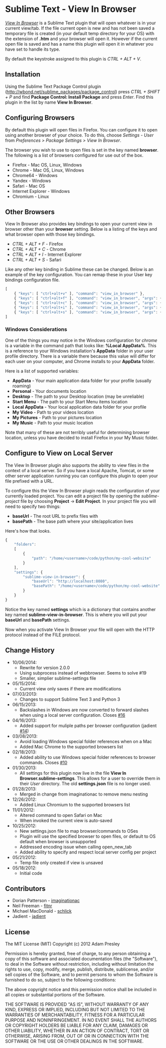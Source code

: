 # Sublime Text - View In Browser

*<a href="http://adampresley.github.io/sublime-view-in-browser/">View In Browser</a>* is a Sublime Text plugin that will open whatever is in your
current view/tab. If the file current open is new and has not been saved a temporary file is created (in your default temp directory for your OS) with the extension of **.htm** and your browser will open it. However if the current open file is saved and has a name this plugin will open it in whatever you have set to handle its type.

By default the keystroke assigned to this plugin is *CTRL + ALT + V*.

## Installation
Using the Sublime Text Package Control plugin (http://wbond.net/sublime_packages/package_control) press *CTRL + SHIFT + P* and find **Package Control: Install Package** and press *Enter*. Find this plugin in the list by name **View In Browser**.

## Configuring Browsers
By default this plugin will open files in Firefox. You can configure it to open
using another browser of your choice. To do this, choose *Settings - User* from *Preferences > Package Settings > View In Browser*.

The browser you wish to use to open files is set in the key named **browser**. The following is a list of browsers configured for use out of the box.

* Firefox - Mac OS, Linux, Windows
* Chrome - Mac OS, Linux, Windows
* Chrome64 - Windows
* Yandex - Windows
* Safari - Mac OS
* Internet Explorer - Windows
* Chromium - Linux

## Other Browsers
View In Browser also provides key bindings to open your current view in browser other than your **browser** setting. Below is a listing of the keys and what browser open with those key bindings.

* *CTRL + ALT + F* - Firefox
* *CTRL + ALT + C* - Chrome
* *CTRL + ALT + I* - Internet Explorer
* *CTRL + ALT + S* - Safari

Like any other key binding in Sublime these can be changed. Below is an example of the key configuration. You can remap these in your User key bindings configuration file.

```javascript
[
    { "keys": [ "ctrl+alt+v" ], "command": "view_in_browser" },
    { "keys": [ "ctrl+alt+f" ], "command": "view_in_browser", "args": { "browser": "firefox" } },
    { "keys": [ "ctrl+alt+c" ], "command": "view_in_browser", "args": { "browser": "chrome" } },
    { "keys": [ "ctrl+alt+i" ], "command": "view_in_browser", "args": { "browser": "iexplore" } },
    { "keys": [ "ctrl+alt+s" ], "command": "view_in_browser", "args": { "browser": "safari" } }
]
```

### Windows Considerations
One of the things you may notice in the Windows configuration for *chrome* is a variable in the command path that looks like: **%Local AppData%**. This is a reference to your Windows installation's **AppData** folder in your user profile directory. There is a variable there because this value will differ for each user on your computer, and Chrome installs to your **AppData** folder.

Here is a list of supported variables:

* **AppData** - Your main application data folder for your profile (usually roaming)
* **Personal** - Your documents location
* **Desktop** - The path to your Desktop location (may be unreliable)
* **Start Menu** - The path to your Start Menu items location
* **Local AppData** - Your local application data folder for your profile
* **My Video** - Path to your videos location
* **My Pictures** - Path to your pictures location
* **My Music** - Path to your music location

Note that many of these are not terribly useful for determining browser location, unless you have decided to install Firefox in your My Music folder.

## Configure to View on Local Server
The View In Browser plugin also supports the ability to view files in the context of a local server. So if you have a local Apache, Tomcat, or some other server application running you can configure this plugin to open your file prefixed with a URL.

To configure this the View In Browser plugin reads the configuration of your currently loaded project. You can edit a project file by opening the *sublime-project* file by choosing **Project** -> **Edit Project**. In your project file you will need to specify two things:

* **baseUrl** - The root URL to prefix files with
* **basePath** - The base path where your site/application lives

Here's how that looks.

```javascript
{
	"folders":
	[
		{
			"path": "/home/<username>/code/python/my-cool-website"
		}
	],
	"settings": {
		"sublime-view-in-browser": {
			"baseUrl": "http://localhost:8080",
			"basePath": "/home/<username>/code/python/my-cool-website"
		}
	}
}
```

Notice the key named **settings** which is a dictionary that contains another key named **sublime-view-in-browser**. This is where you will put your **baseUrl** and **basePath** settings.

Now when you activate View In Browser your file will open with the HTTP protocol instead of the FILE protocol.

## Change History

* 10/06/2014:
  * Rewrite for version 2.0.0
  * Using subprocess instead of webbrowser. Seems to solve #19
  * Smaller, simplier sublime-settings file
* 05/15/2014:
   * Current view only saves if there are modifications
* 07/03/2013:
   * Changes to support Sublime Text 3 and Python 3
* 06/15/2013:
   * Backslashes in Windows are now converted to forward slashes when using
     a local server configuration. Closes <a href="https://github.com/adampresley/sublime-view-in-browser/issues/16">#16</a>
* 04/16/2013:
   * Added support for muliple paths per browser configuration (jadient
     <a href="https://github.com/adampresley/sublime-view-in-browser/pull/14">#14</a>)
* 03/08/2013:
   * Avoid loading Windows special folder references when on a Mac
   * Added Mac Chrome to the supported browsers list
* 02/18/2013:
   * Added ability to use Windows special folder references to browser commands. Closes
     <a href="https://github.com/adampresley/sublime-view-in-browser/issues/10">#10</a>
* 01/30/2013:
   * All settings for this plugin now live in the file **View In Browser.sublime-settings**.
     This allows for a user to override them in their *User* directory. The old
     **settings.json** file is no longer used.
* 01/28/2013:
   * Merged in change from imaginationac to remove menu nesting
* 12/26/2012:
   * Added Linux Chromium to the supported browsers list
* 11/01/2012:
   * Altered command to open Safari on Mac
   * When invoked the current view is auto-saved
* 10/25/2012:
   * New settings.json file to map browser/commands to OSes
   * Plugin will use the specified browser to open files, or default to OS default when browser is unsupported
   * Addressed encoding issue when calling open_new_tab
   * Added ability to specify and respect local server config per project
* 05/21/2012:
   * Temp file only created if view is unsaved
* 05/18/2012:
   * Initial code

## Contributors
* Dorian Patterson - <a href="https://github.com/imaginationac">imaginationac</a>
* Neil Freeman - <a href="https://github.com/fitnr">fitnr</a>
* Michael MacDonald - <a href="https://github.com/schlick">schlick</a>
* Jadient - <a href="https://github.com/jadient">jadient</a>

## License
The MIT License (MIT)
Copyright (c) 2012 Adam Presley

Permission is hereby granted, free of charge, to any person obtaining a copy of this software and associated documentation files (the "Software"),
to deal in the Software without restriction, including without limitation the rights to use, copy, modify, merge, publish, distribute, sublicense,
and/or sell copies of the Software, and to permit persons to whom the Software is furnished to do so, subject to the following conditions:

The above copyright notice and this permission notice shall be included in all copies or substantial portions of the Software.

THE SOFTWARE IS PROVIDED "AS IS", WITHOUT WARRANTY OF ANY KIND, EXPRESS OR IMPLIED, INCLUDING BUT NOT LIMITED TO THE WARRANTIES OF MERCHANTABILITY,
FITNESS FOR A PARTICULAR PURPOSE AND NONINFRINGEMENT. IN NO EVENT SHALL THE AUTHORS OR COPYRIGHT HOLDERS BE LIABLE FOR ANY CLAIM, DAMAGES OR OTHER
LIABILITY, WHETHER IN AN ACTION OF CONTRACT, TORT OR OTHERWISE, ARISING FROM, OUT OF OR IN CONNECTION WITH THE SOFTWARE OR THE USE OR OTHER DEALINGS
IN THE SOFTWARE.
